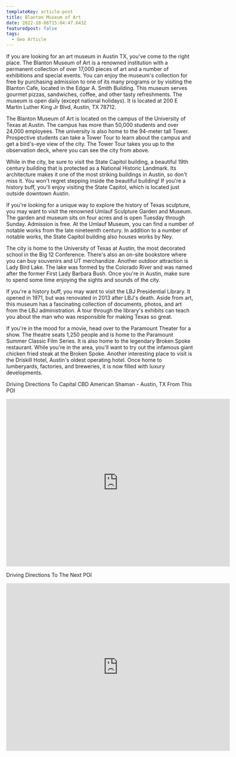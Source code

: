 ```yaml
---
templateKey: article-post
title: Blanton Museum of Art
date: 2022-10-06T15:04:47.643Z
featuredpost: false
tags:
  - Geo Article
---
```


If you are looking for an art museum in Austin TX, you've come to the right place. The Blanton Museum of Art is a renowned institution with a permanent collection of over 17,000 pieces of art and a number of exhibitions and special events. You can enjoy the museum's collection for free by purchasing admission to one of its many programs or by visiting the Blanton Cafe, located in the Edgar A. Smith Building. This museum serves gourmet pizzas, sandwiches, coffee, and other tasty refreshments. The museum is open daily (except national holidays). It is located at 200 E Martin Luther King Jr Blvd, Austin, TX 78712.

The Blanton Museum of Art is located on the campus of the University of Texas at Austin. The campus has more than 50,000 students and over 24,000 employees. The university is also home to the 94-meter tall Tower. Prospective students can take a Tower Tour to learn about the campus and get a bird's-eye view of the city. The Tower Tour takes you up to the observation deck, where you can see the city from above.

While in the city, be sure to visit the State Capitol building, a beautiful 19th century building that is protected as a National Historic Landmark. Its architecture makes it one of the most striking buildings in Austin, so don't miss it. You won't regret stepping inside the beautiful building! If you're a history buff, you'll enjoy visiting the State Capitol, which is located just outside downtown Austin.

If you're looking for a unique way to explore the history of Texas sculpture, you may want to visit the renowned Umlauf Sculpture Garden and Museum. The garden and museum sits on four acres and is open Tuesday through Sunday. Admission is free. At the Umlauf Museum, you can find a number of notable works from the late nineteenth century. In addition to a number of notable works, the State Capitol building also houses works by Ney.

The city is home to the University of Texas at Austin, the most decorated school in the Big 12 Conference. There's also an on-site bookstore where you can buy souvenirs and UT merchandize. Another outdoor attraction is Lady Bird Lake. The lake was formed by the Colorado River and was named after the former First Lady Barbara Bush. Once you're in Austin, make sure to spend some time enjoying the sights and sounds of the city.

If you're a history buff, you may want to visit the LBJ Presidential Library. It opened in 1971, but was renovated in 2013 after LBJ's death. Aside from art, this museum has a fascinating collection of documents, photos, and art from the LBJ administration. A tour through the library's exhibits can teach you about the man who was responsible for making Texas so great.

If you're in the mood for a movie, head over to the Paramount Theater for a show. The theatre seats 1,250 people and is home to the Paramount Summer Classic Film Series. It is also home to the legendary Broken Spoke restaurant. While you're in the area, you'll want to try out the infamous giant chicken fried steak at the Broken Spoke. Another interesting place to visit is the Driskill Hotel, Austin's oldest operating hotel. Once home to lumberyards, factories, and breweries, it is now filled with luxury developments.

Driving Directions To Capital CBD American Shaman - Austin, TX From This POI

<iframe src="https://www.google.com/maps/embed?pb=!1m28!1m12!1m3!1d110203.88472190805!2d-97.79980806101233!3d30.32617562044705!2m3!1f0!2f0!3f0!3m2!1i1024!2i768!4f13.1!4m13!3e6!4m5!1s0x8644b59e64da373b%3A0xbecfe07b753cc76d!2sBlanton%20Museum%20of%20Art%2C%20200%20E%20Martin%20Luther%20King%20Jr%20Blvd%2C%20Austin%2C%20TX%2078712%2C%20United%20States!3m2!1d30.2808109!2d-97.7376838!4m5!1s0x8644cb31a4fe226f%3A0x34275657f2964730!2sCapital%20CBD%20American%20Shaman%2C%208315%20Burnet%20Rd%20Ste.%20C%2C%20Austin%2C%20TX%2078757%2C%20United%20States!3m2!1d30.3639017!2d-97.7283884!5e0!3m2!1sen!2sph!4v1652347620076!5m2!1sen!2sph" width="600" height="450" style="border:0;" allowfullscreen="" loading="lazy" referrerpolicy="no-referrer-when-downgrade"></iframe>

Driving Directions To The Next POI

<iframe src="https://www.google.com/maps/embed?pb=!1m28!1m12!1m3!1d3445.473874096569!2d-97.74056493555048!3d30.280568514335645!2m3!1f0!2f0!3f0!3m2!1i1024!2i768!4f13.1!4m13!3e6!4m5!1s0x8644b59e64da373b%3A0xbecfe07b753cc76d!2sBlanton%20Museum%20of%20Art%2C%20200%20E%20Martin%20Luther%20King%20Jr%20Blvd%2C%20Austin%2C%20TX%2078712%2C%20United%20States!3m2!1d30.2808109!2d-97.7376838!4m5!1s0x8644b59ef51215cf%3A0xd301bae0460e95a2!2sBullock%20Texas%20State%20History%20Museum%2C%201800%20Congress%20Ave%2C%20Austin%2C%20TX%2078701%2C%20United%20States!3m2!1d30.280337!2d-97.73906869999999!5e0!3m2!1sen!2sph!4v1652352395080!5m2!1sen!2sph" width="600" height="450" style="border:0;" allowfullscreen="" loading="lazy" referrerpolicy="no-referrer-when-downgrade"></iframe>

<!--EndFragment-->

